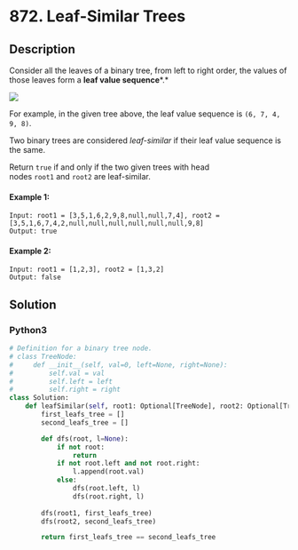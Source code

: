 # 872. Leaf-Similar Trees

## Description
Consider all the leaves of a binary tree, from left to right order, the values of those leaves form a **leaf value sequence***.*

![](https://s3-lc-upload.s3.amazonaws.com/uploads/2018/07/16/tree.png)

For example, in the given tree above, the leaf value sequence is `(6, 7, 4, 9, 8)`.

Two binary trees are considered *leaf-similar* if their leaf value sequence is the same.

Return `true` if and only if the two given trees with head nodes `root1` and `root2` are leaf-similar.

#### Example 1:
```
Input: root1 = [3,5,1,6,2,9,8,null,null,7,4], root2 = [3,5,1,6,7,4,2,null,null,null,null,null,null,9,8]
Output: true
```

#### Example 2:
```
Input: root1 = [1,2,3], root2 = [1,3,2]
Output: false
```


## Solution

### Python3
```python
# Definition for a binary tree node.
# class TreeNode:
#     def __init__(self, val=0, left=None, right=None):
#         self.val = val
#         self.left = left
#         self.right = right
class Solution:
    def leafSimilar(self, root1: Optional[TreeNode], root2: Optional[TreeNode]) -> bool:
        first_leafs_tree = []
        second_leafs_tree = []

        def dfs(root, l=None):
            if not root:
                return
            if not root.left and not root.right:
                l.append(root.val)
            else:
                dfs(root.left, l)
                dfs(root.right, l)
        
        dfs(root1, first_leafs_tree)
        dfs(root2, second_leafs_tree)

        return first_leafs_tree == second_leafs_tree
```
